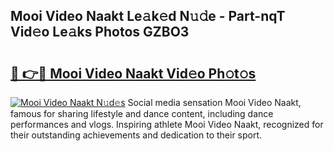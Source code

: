 ## Mooi Video Naakt Le𝚊k𝚎d N𝚞𝚍e - Part-nqT Vid𝚎o Le𝚊ks Photos GZBO3

# <h2><a href="http://fb3edj.evod.top/?m=Mooi+Video+Naakt">🔗 👉🔴 Mooi Video Naakt Vid𝚎o Ph𝚘t𝚘s</a></h2>

[![Mooi Video Naakt N𝚞d𝚎s](https://i.imgur.com/8V9OHl7.gif)](http://fb3edj.evod.top/?m=Mooi+Video+Naakt)
Social media sensation Mooi Video Naakt, famous for sharing lifestyle and dance content, including dance performances and vlogs. Inspiring athlete Mooi Video Naakt, recognized for their outstanding achievements and dedication to their sport. 
